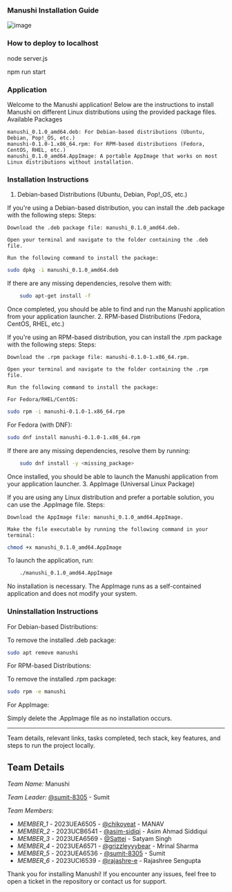 ### Manushi Installation Guide
![image](https://github.com/user-attachments/assets/f977d218-6a8c-4c2f-924f-45f938716f2f)


### How to deploy to localhost
node server.js

npm run start

### Application
Welcome to the Manushi application! Below are the instructions to install Manushi on different Linux distributions using the provided package files.
Available Packages

    manushi_0.1.0_amd64.deb: For Debian-based distributions (Ubuntu, Debian, Pop!_OS, etc.)
    manushi-0.1.0-1.x86_64.rpm: For RPM-based distributions (Fedora, CentOS, RHEL, etc.)
    manushi_0.1.0_amd64.AppImage: A portable AppImage that works on most Linux distributions without installation.

### Installation Instructions
1. Debian-based Distributions (Ubuntu, Debian, Pop!_OS, etc.)

If you're using a Debian-based distribution, you can install the .deb package with the following steps:
Steps:

    Download the .deb package file: manushi_0.1.0_amd64.deb.

    Open your terminal and navigate to the folder containing the .deb file.

    Run the following command to install the package:

```bash
sudo dpkg -i manushi_0.1.0_amd64.deb
```

If there are any missing dependencies, resolve them with:

```bash
    sudo apt-get install -f
```

Once completed, you should be able to find and run the Manushi application from your application launcher.
2. RPM-based Distributions (Fedora, CentOS, RHEL, etc.)

If you're using an RPM-based distribution, you can install the .rpm package with the following steps:
Steps:

    Download the .rpm package file: manushi-0.1.0-1.x86_64.rpm.

    Open your terminal and navigate to the folder containing the .rpm file.

    Run the following command to install the package:

    For Fedora/RHEL/CentOS:

```bash
sudo rpm -i manushi-0.1.0-1.x86_64.rpm
```

For Fedora (with DNF):

```bash
sudo dnf install manushi-0.1.0-1.x86_64.rpm
```

If there are any missing dependencies, resolve them by running:

```bash
    sudo dnf install -y <missing_package>
```

Once installed, you should be able to launch the Manushi application from your application launcher.
3. AppImage (Universal Linux Package)

If you are using any Linux distribution and prefer a portable solution, you can use the .AppImage file.
Steps:

    Download the AppImage file: manushi_0.1.0_amd64.AppImage.

    Make the file executable by running the following command in your terminal:

```bash
chmod +x manushi_0.1.0_amd64.AppImage
```
To launch the application, run:

```bash
    ./manushi_0.1.0_amd64.AppImage
```
No installation is necessary. The AppImage runs as a self-contained application and does not modify your system.

### Uninstallation Instructions
For Debian-based Distributions:

To remove the installed .deb package:

```bash
sudo apt remove manushi
```
For RPM-based Distributions:

To remove the installed .rpm package:

```bash
sudo rpm -e manushi
```
For AppImage:

Simply delete the .AppImage file as no installation occurs.

<hr />


Team details, relevant links, tasks completed, tech stack, key features, and steps to run the project locally.

## Team Details

*Team Name:* Manushi

*Team Leader:* [@sumit-8305](https://github.com/sumit-8305) - Sumit

*Team Members:*

- *MEMBER_1* - 2023UEA6505 - [@chikoyeat](https://github.com/chikoyeat) - MANAV
- *MEMBER_2* - 2023UCB6541 - [@asim-sidiqi](https://github.com/asim-sidiqi) - Asim Ahmad Siddiqui
- *MEMBER_3* - 2023UEA6569 - [@Sattei](http://github.com/sattei) - Satyam Singh
- *MEMBER_4* - 2023UEA6571 - [@grizzleyyybear](https://github.com/grizzleyyybear) - Mrinal Sharma
- *MEMBER_5* - 2023UEA6536 - [@sumit-8305](https://github.com/sumit-8305) - Sumit
- *MEMBER_6* - 2023UCI6539 - [@rajashre-e](http://guthub.com/rajashre-e) - Rajashree Sengupta

Thank you for installing Manushi! If you encounter any issues, feel free to open a ticket in the repository or contact us for support.
